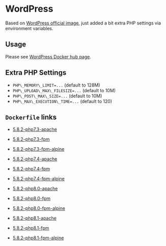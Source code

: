 # WordPress

Based on [WordPress official image](https://hub.docker.com/_/wordpress/), just added a bit extra PHP settings via environment variables.

## Usage

Please see [WordPress Docker hub page](https://hub.docker.com/_/wordpress/).

## Extra PHP Settings

* `PHP\_MEMORY\_LIMIT=...` (default to 128M)
* `PHP\_UPLOAD\_MAX\_FILESIZE=...` (default to 10M)
* `PHP\_POST\_MAX\_SIZE=...` (default to 10M)
* `PHP\_MAX\_EXECUTION\_TIME=...` (default to 120)

## `Dockerfile` links

* [5.8.2-php7.3-apache](https://github.com/alwynpan/docker-wordpress/blob/master/Dockerfile.php7.3-apache)
* [5.8.2-php7.3-fpm](https://github.com/alwynpan/docker-wordpress/blob/master/Dockerfile.php7.3-fpm)
* [5.8.2-php7.3-fpm-alpine](https://github.com/alwynpan/docker-wordpress/blob/master/Dockerfile.php7.3-fpm-alpine)

* [5.8.2-php7.4-apache](https://github.com/alwynpan/docker-wordpress/blob/master/Dockerfile.php7.4-apache)
* [5.8.2-php7.4-fpm](https://github.com/alwynpan/docker-wordpress/blob/master/Dockerfile.php7.4-fpm)
* [5.8.2-php7.4-fpm-alpine](https://github.com/alwynpan/docker-wordpress/blob/master/Dockerfile.php7.4-fpm-alpine)

* [5.8.2-php8.0-apache](https://github.com/alwynpan/docker-wordpress/blob/master/Dockerfile.php8.0-apache)
* [5.8.2-php8.0-fpm](https://github.com/alwynpan/docker-wordpress/blob/master/Dockerfile.php8.0-fpm)
* [5.8.2-php8.0-fpm-alpine](https://github.com/alwynpan/docker-wordpress/blob/master/Dockerfile.php8.0-fpm-alpine)

* [5.8.2-php8.1-apache](https://github.com/alwynpan/docker-wordpress/blob/master/Dockerfile.php8.1-apache)
* [5.8.2-php8.1-fpm](https://github.com/alwynpan/docker-wordpress/blob/master/Dockerfile.php8.1-fpm)
* [5.8.2-php8.1-fpm-alpine](https://github.com/alwynpan/docker-wordpress/blob/master/Dockerfile.php8.1-fpm-alpine)
